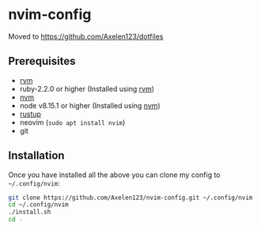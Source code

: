 # nvim-config

Moved to https://github.com/Axelen123/dotfiles

## Prerequisites
- [rvm](https://rvm.io)
- ruby-2.2.0 or higher (Installed using [rvm](https://rvm.io))
- [nvm](https://github.com/nvm-sh/nvm)
- node v8.15.1 or higher (Installed using [nvm](https://github.com/nvm-sh/nvm))
- [rustup](https://rustup.rs)
- neovim (`sudo apt install nvim`)
- git

## Installation
Once you have installed all the above you can clone my config to `~/.config/nvim`:
```sh
git clone https://github.com/Axelen123/nvim-config.git ~/.config/nvim
cd ~/.config/nvim
./install.sh
cd -
```
